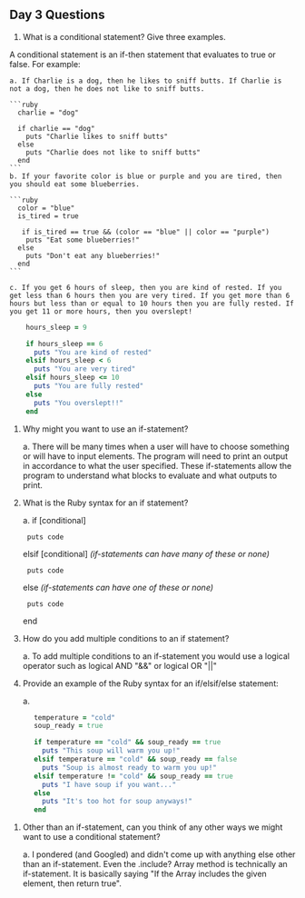 ## Day 3 Questions

1. What is a conditional statement? Give three examples.

  A conditional statement is an if-then statement that evaluates to true or false. For example:

    a. If Charlie is a dog, then he likes to sniff butts. If Charlie is not a dog, then he does not like to sniff butts.

    ```ruby
      charlie = "dog"

      if charlie == "dog"
        puts "Charlie likes to sniff butts"
      else
        puts "Charlie does not like to sniff butts"
      end
    ```
    b. If your favorite color is blue or purple and you are tired, then you should eat some blueberries.

    ```ruby
      color = "blue"
      is_tired = true

       if is_tired == true && (color == "blue" || color == "purple")
        puts "Eat some blueberries!"
      else
        puts "Don't eat any blueberries!"
      end
    ```

    c. If you get 6 hours of sleep, then you are kind of rested. If you get less than 6 hours then you are very tired. If you get more than 6 hours but less than or equal to 10 hours then you are fully rested. If you get 11 or more hours, then you overslept!

```ruby
    hours_sleep = 9

    if hours_sleep == 6
      puts "You are kind of rested"
    elsif hours_sleep < 6
      puts "You are very tired"
    elsif hours_sleep <= 10
      puts "You are fully rested"
    else
      puts "You overslept!!"
    end
```

1. Why might you want to use an if-statement?

    a. There will be many times when a user will have to choose something or will have to input elements. The program will need to print an output in accordance to what the user specified. These if-statements allow the program to understand what blocks to evaluate and what outputs to print.

1. What is the Ruby syntax for an if statement?

    a. if [conditional]

        puts code

      elsif [conditional] *(if-statements can have many of these or none)*

        puts code

      else  *(if-statements can have one of these or none)*

        puts code

      end


1. How do you add multiple conditions to an if statement?

    a. To add multiple conditions to an if-statement you would use a logical operator such as logical AND "&&" or logical OR "||"

1. Provide an example of the Ruby syntax for an if/elsif/else statement:

    a.
```ruby
      temperature = "cold"
      soup_ready = true

      if temperature == "cold" && soup_ready == true
        puts "This soup will warm you up!"
      elsif temperature == "cold" && soup_ready == false
        puts "Soup is almost ready to warm you up!"
      elsif temperature != "cold" && soup_ready == true
        puts "I have soup if you want..."
      else
        puts "It's too hot for soup anyways!"
      end
```

1. Other than an if-statement, can you think of any other ways we might want to use a conditional statement?

    a. I pondered (and Googled) and didn't come up with anything else other than an if-statement. Even the .include? Array method is technically an if-statement. It is basically saying "If the Array includes the given element, then return true".
